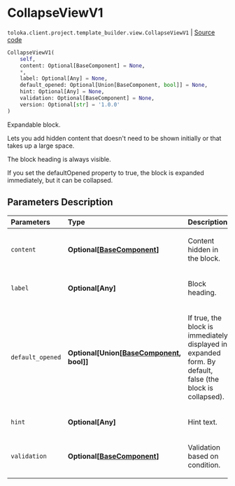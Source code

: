 # CollapseViewV1
`toloka.client.project.template_builder.view.CollapseViewV1` | [Source code](https://github.com/Toloka/toloka-kit/blob/v1.0.1/src/client/project/template_builder/view.py#L121)

```python
CollapseViewV1(
    self,
    content: Optional[BaseComponent] = None,
    *,
    label: Optional[Any] = None,
    default_opened: Optional[Union[BaseComponent, bool]] = None,
    hint: Optional[Any] = None,
    validation: Optional[BaseComponent] = None,
    version: Optional[str] = '1.0.0'
)
```

Expandable block.


Lets you add hidden content that doesn't need to be shown initially or that takes up a large space.

The block heading is always visible.

If you set the defaultOpened property to true, the block is expanded immediately, but it can be collapsed.

## Parameters Description

| Parameters | Type | Description |
| :----------| :----| :-----------|
`content`|**Optional\[[BaseComponent](toloka.client.project.template_builder.base.BaseComponent.md)\]**|<p>Content hidden in the block.</p>
`label`|**Optional\[Any\]**|<p>Block heading.</p>
`default_opened`|**Optional\[Union\[[BaseComponent](toloka.client.project.template_builder.base.BaseComponent.md), bool\]\]**|<p>If true, the block is immediately displayed in expanded form. By default, false (the block is collapsed).</p>
`hint`|**Optional\[Any\]**|<p>Hint text.</p>
`validation`|**Optional\[[BaseComponent](toloka.client.project.template_builder.base.BaseComponent.md)\]**|<p>Validation based on condition.</p>

